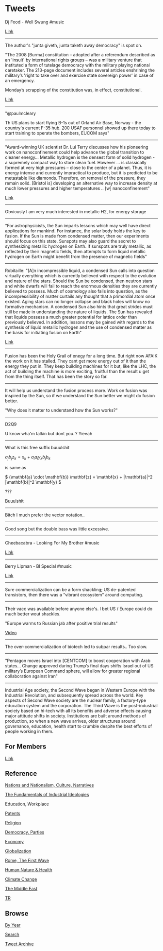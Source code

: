 # Tweets

Dj Food - Well Swung \#music

[Link](https://youtu.be/WF9HYvH-MPk)

---

The author's "junta giveth, junta taketh away democracy" is spot on.

"The 2008 [Burma] constitution – adopted after a referendum described
as an 'insult' by international rights groups – was a military venture
that instituted a form of tutelage democracy with the military playing
national caretaker. The 213-page document includes several articles
enshrining the military’s 'right to take over and exercise state
sovereign power' in case of an emergency.

Monday’s scrapping of the constitution was, in effect, constitutional.

[Link](https://amp.france24.com/en/asia-pacific/20210202-junta-holds-all-the-cards-in-myanmar-s-future-but-can-it-end-suu-kyi-s-political-career)

---

"@paulmcleary

Th US plans to start flying B-1s out of Orland Air Base, Norway - the
country's current F-35 hub. 200 USAF personnel showed up there today
to start training to operate the bombers, EUCOM says"

---

"Award-winning UK scientist Dr. Lui Terry discusses how his pioneering
work on nanoconfinement could help advance the global transition to
cleaner energy... Metallic hydrogen is the densest form of solid
hydrogen - a supremely compact way to store clean fuel. However ... is
classically formed at very high pressures – close to the center of a
planet. Thus, it is energy intense and currently impractical to
produce, but it is predicted to be metastable like
diamonds. Therefore, on removal of the pressure, they remain solid.
[Bristol is] developing an alternative way to increase density at much
lower pressures and higher temperatures .. [w] nanoconfinement"

[Link](https://www.selectscience.net/editorial-articles/Improving+hydrogen+storage+in+the+quest+to+reach+%E2%80%98net+zero%E2%80%99/?artID=52383)

---

Obviously I am very much interested in metallic H2, for energy storage

---

"For astrophysicists, the Sun imparts lessons which may well have
direct applications for mankind. For instance, the solar body holds
the key to fusion. If the Sun is made from condensed matter, then our
experiments should focus on this state. Sunspots may also guard the
secret to synthesizing metallic hydrogen on Earth. If sunspots are
truly metallic, as reflected by their magnetic fields, then attempts
to form liquid metallic hydrogen on Earth might benefit from the
presence of magnetic fields"

---

Robitaille: "[A]n incompressible liquid, a condensed Sun calls into
question virtually everything which is currently believed with respect
to the evolution and nature of the stars. Should the Sun be condensed,
then neutron stars and white dwarfs will fail to reach the enormous
densities they are currently believed to possess. Much of cosmology
also falls into question, as the incompressibility of matter curtails
any thought that a primordial atom once existed. Aging stars can no
longer collapse and black holes will know no formative mechanism.  A
condensed Sun also hints that great strides must still be made in
understanding the nature of liquids. The Sun has revealed that liquids
possess a much greater potential for lattice order than previously
believed. In addition, lessons may be gained with regards to the
synthesis of liquid metallic hydrogen and the use of condensed matter
as the basis for initiating fusion on Earth"

[Link](https://vixra.org/abs/1310.0138)

---

Fusion has been the Holy Grail of enegy for a long time. But right now
AFAIK the work on it has stalled. They cant get more energy out of it
than the energy they put in. They keep building machines for it but,
like the LHC, the act of building the machine is more exciting,
fruitful than the result u get from the thing itself. That has been
the story so far.

---

It will help us understand the fusion process more. Work on fusion was
inspired by the Sun, so if we understand the Sun better we might do
fusion better.

"Why does it matter to understand how the Sun works?"

---

D2Q9

U know wha'm talkin but dont you..? Yieeah

---

What is this free suffix buuulshit

$a_j b_j z_k = x_k + a_i a_i y_k b_j b_k$

is same as

$
(\mathbf{a} \cdot \mathbf{b}) \mathbf{z} =
\mathbf{x} + |\mathbf{a}|^2 |\mathbf{b}|^2 \mathbf{y}
$

???

Buuulshit

---

Bitch I much prefer the vector notation.. 

---

Good song but the double bass was little excessive.

---

Cheebacabra - Looking For My Brother \#music

[Link](https://youtu.be/Z-ACV3kg_d8)

---

Berry Lipman - Bl Special \#music

[Link](https://youtu.be/u-2eXlnCLpE)

---

Sure commercialization can be a form shackling; US de-patented
transistors, then there was a "vibrant ecosystem" around
computing.

---

Their vacc was available before anyone else's. I bet US / Europe could
do much better wout shackles.

"Europe warms to Russian jab after positive trial results"

[Video](https://youtu.be/-rkxiUs3F3I)

---

The over-commercialization of biotech led to subpar results.. Too slow.

---

"Pentagon moves Israel into [CENTCOM] to boost cooperation with Arab
states... Change approved during Trump’s final days shifts Israel out
of US military’s European Command sphere, will allow for greater
regional collaboration against Iran"

---

Industrial Age society, the Second Wave began in Western Europe with
the Industrial Revolution, and subsequently spread across the
world. Key aspects of Second Wave society are the nuclear family, a
factory-type education system and the corporation. The Third Wave is
the post-industrial society based on hi-tech with all its benefits and
adverse effects causing major attitude shifts in society. Institutions
are built around methods of production, so when a new wave arrives,
older structures around governance, education, health start to crumble
despite the best efforts of people working in them.

## For Members

[Link](https://thirdwave-members.herokuapp.com)

## Reference

[Nations and Nationalism, Culture, Narratives](/2013/02/nations-and-nationalism.md)

[The Fundamentals of Industrial Ideologies](/2011/04/fundamentals-of-industrial-ideologies.md)

[Education, Workplace](2017/09/education-workplace.md)

[Patents](/2018/09/patents.md)

[Religion](/2015/04/god-religion.md)

[Democracy, Parties](/2016/11/democracy.md)

[Economy](/2018/05/economy.md)

[Globalization](/2018/09/globalization.md)

[Rome, The First Wave](/2017/12/rome.md)

[Human Nature & Health](/2020/07/human-nature.md)

[Climate Change](/2018/12/climate.md)

[The Middle East](/2019/07/middleeast.md)

[TR](../tr)

## Browse

[By Year](years.md)

[Search](search.html)

[Tweet Archive](/tweets/README.md)


